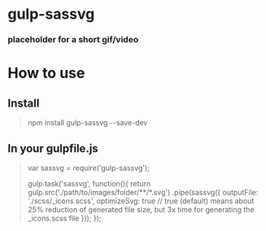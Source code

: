 # gulp-sassvg

### placeholder for a short gif/video

# How to use

## Install
> npm install gulp-sassvg --save-dev

## In your gulpfile.js
> var sassvg = require('gulp-sassvg');
>
> gulp.task('sassvg', function(){
>     return gulp.src('./path/to/images/folder/**/*.svg') 
>         .pipe(sassvg({
>           outputFile: './scss/_icons.scss',
> 			optimizeSvg: true // true (default) means about 25% reduction of generated file size, but 3x time for generating the _icons.scss file
>         }));
> });

